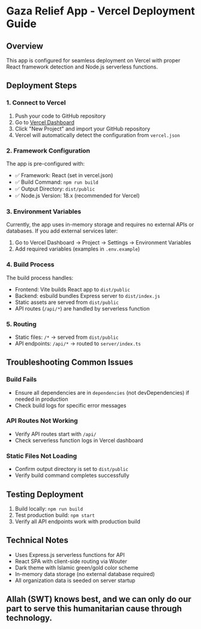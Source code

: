 # Gaza Relief App - Vercel Deployment Guide

## Overview
This app is configured for seamless deployment on Vercel with proper React framework detection and Node.js serverless functions.

## Deployment Steps

### 1. Connect to Vercel
1. Push your code to GitHub repository
2. Go to [Vercel Dashboard](https://vercel.com/dashboard)
3. Click "New Project" and import your GitHub repository
4. Vercel will automatically detect the configuration from `vercel.json`

### 2. Framework Configuration
The app is pre-configured with:
- ✅ Framework: React (set in vercel.json)
- ✅ Build Command: `npm run build`
- ✅ Output Directory: `dist/public`
- ✅ Node.js Version: 18.x (recommended for Vercel)

### 3. Environment Variables
Currently, the app uses in-memory storage and requires no external APIs or databases. If you add external services later:
1. Go to Vercel Dashboard → Project → Settings → Environment Variables
2. Add required variables (examples in `.env.example`)

### 4. Build Process
The build process handles:
- Frontend: Vite builds React app to `dist/public`
- Backend: esbuild bundles Express server to `dist/index.js`
- Static assets are served from `dist/public`
- API routes (`/api/*`) are handled by serverless function

### 5. Routing
- Static files: `/*` → served from `dist/public`
- API endpoints: `/api/*` → routed to `server/index.ts`

## Troubleshooting Common Issues

### Build Fails
- Ensure all dependencies are in `dependencies` (not devDependencies) if needed in production
- Check build logs for specific error messages

### API Routes Not Working
- Verify API routes start with `/api/`
- Check serverless function logs in Vercel dashboard

### Static Files Not Loading
- Confirm output directory is set to `dist/public`
- Verify build command completes successfully

## Testing Deployment
1. Build locally: `npm run build`
2. Test production build: `npm start`
3. Verify all API endpoints work with production build

## Technical Notes
- Uses Express.js serverless functions for API
- React SPA with client-side routing via Wouter
- Dark theme with Islamic green/gold color scheme
- In-memory data storage (no external database required)
- All organization data is seeded on server startup

## Allah (SWT) knows best, and we can only do our part to serve this humanitarian cause through technology.